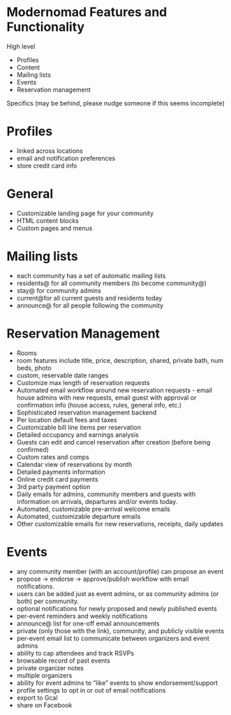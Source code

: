 # Modernomad Features and Functionality

High level

* Profiles
* Content
* Mailing lists
* Events
* Reservation management

Specifics (may be behind, please nudge someone if this seems incomplete)

# Profiles

* linked across locations
* email and notification preferences
* store credit card info

# General

* Customizable landing page for your community
* HTML content blocks
* Custom pages and menus

# Mailing lists

* each community has a set of automatic mailing lists
* residents@ for all community members (to become community@)
* stay@ for community admins
* current@for all current guests and residents today
* announce@ for all people following the community 

# Reservation Management

* Rooms
 * room features include title, price, description, shared, private bath, num beds, photo 
 * custom, reservable date ranges 
* Customize max length of reservation requests
* Automated email workflow around new reservation requests - email house admins with new requests, email guest with approval or confirmation info (house access, rules, general info, etc.)
* Sophisticated reservation management backend
* Per location default fees and taxes 
* Customizable bill line items per reservation
* Detailed occupancy and earnings analysis
* Guests can edit and cancel reservation after creation (before being confirmed)
* Custom rates and comps
* Calendar view of reservations by month
* Detailed payments information
* Online credit card payments
* 3rd party payment option
* Daily emails for admins, community members and guests with information on arrivals, departures and/or events today. 
* Automated, customizable pre-arrival welcome emails 
* Automated, customizable departure emails
* Other customizable emails for new reservations, receipts, daily updates 

# Events

* any community member (with an account/profile) can propose an event 
* propose → endorse → approve/publish workflow with email notifications. 
* users can be added just as event admins, or as community admins (or both) per community. 
* optional notifications for newly proposed and newly published events 
* per-event reminders and weekly notifications 
* announce@ list for one-off email announcements 
* private (only those with the link), community, and publicly visible events 
* per-event email list to communicate between organizers and event admins 
* ability to cap attendees and track RSVPs 
* browsable record of past events 
* private organizer notes 
* multiple organizers 
* ability for event admins to “like” events to show endorsement/support 
* profile settings to opt in or out of email notifications 
* export to Gcal
* share on Facebook

